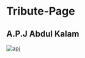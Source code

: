 # Tribute-Page
## A.P.J Abdul Kalam
![apj](https://user-images.githubusercontent.com/91685036/217438235-e3a73a00-024f-4536-802b-3deb3019fbaf.jpeg)

